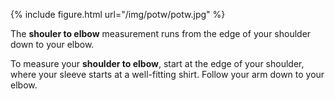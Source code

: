 {% include figure.html url="/img/potw/potw.jpg" %}

The **shouler to elbow** measurement runs from the edge of your shoulder down to your elbow.

To measure your **shoulder to elbow**, start at the edge of your shoulder, where your sleeve starts at a well-fitting shirt. Follow your arm down to your elbow.

